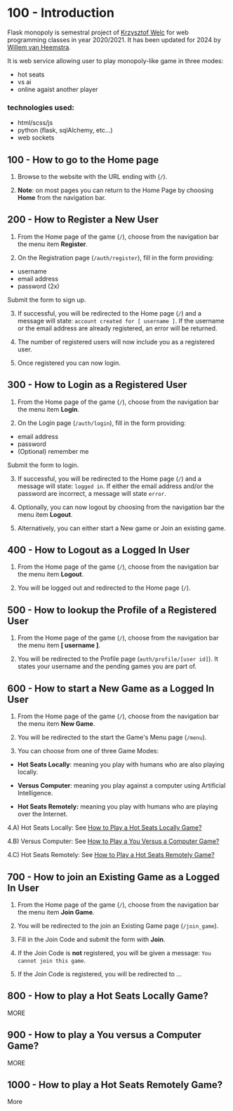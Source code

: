 # 100 - Introduction

Flask monopoly is semestral project of [Krzysztof Welc](https://github.com/KrzysztofWelc) for web programming classes in year 2020/2021. It has been updated for 2024 by [Willem van Heemstra](https://github.com/wvanheemstra).

It is web service allowing user to play monopoly-like game in three modes:
- hot seats
- vs ai
- online agaist another player

### technologies used:
- html/scss/js
- python (flask, sqlAlchemy, etc...)
- web sockets

## 100 - How to go to the Home page

1) Browse to the website with the URL ending with (```/```).

2) **Note**: on most pages you can return to the Home Page by choosing **Home** from the navigation bar.

## 200 - How to Register a New User

1) From the Home page of the game (```/```), choose from the navigation bar the menu item **Register**.

2) On the Registration page (```/auth/register```), fill in the form providing:

- username
- email address
- password (2x)

Submit the form to sign up.

3) If successful, you will be redirected to the Home page (```/```) and a message will state: ```account created for [ username ]```. If the username or the email address are already registered, an error will be returned.

4) The number of registered users will now include you as a registered user.

5) Once registered you can now login.

## 300 - How to Login as a Registered User

1) From the Home page of the game (```/```), choose from the navigation bar the menu item **Login**.

2) On the Login page (```/auth/login```), fill in the form providing:

- email address
- password
- (Optional) remember me

Submit the form to login.

3) If successful, you will be redirected to the Home page (```/```) and a message will state: ```logged in```. If either the email address and/or the password are incorrect, a message will state ```error```.

4) Optionally, you can now logout by choosing from the navigation bar the menu item **Logout**.

5) Alternatively, you can either start a New game or Join an existing game.

## 400 - How to Logout as a Logged In User

1) From the Home page of the game (```/```), choose from the navigation bar the menu item **Logout**.

2) You will be logged out and redirected to the Home page (```/```).

## 500 - How to lookup the Profile of a Registered User

1) From the Home page of the game (```/```), choose from the navigation bar the menu item **[ username ]**.

2) You will be redirected to the Profile page (```auth/profile/[user id]```). It states your username and the pending games you are part of.

## 600 - How to start a New Game as a Logged In User

1) From the Home page of the game (```/```), choose from the navigation bar the menu item **New Game**.

2) You will be redirected to the start the Game's Menu page (```/menu```).

3) You can choose from one of three Game Modes:

- **Hot Seats Locally**: meaning you play with humans who are also playing locally.

- **Versus Computer**: meaning you play against a computer using Artificial Intelligence.

- **Hot Seats Remotely:** meaning you play with humans who are playing over the Internet.

4.A) Hot Seats Locally: See [How to Play a Hot Seats Locally Game?](#800---how-to-play-a-hot-seats-locally-game)

4.B) Versus Computer: See [How to Play a You Versus a Computer Game?](#900---how-to-play-a-you-versus-a-computer-game)

4.C) Hot Seats Remotely: See [How to Play a Hot Seats Remotely Game?](#1000---how-to-play-a-hot-seats-remotely-game)

## 700 - How to join an Existing Game as a Logged In User

1) From the Home page of the game (```/```), choose from the navigation bar the menu item **Join Game**.

2) You will be redirected to the join an Existing Game page (```/join_game```). 

3) Fill in the Join Code and submit the form with **Join**.

4) If the Join Code is **not** registered, you will be given a message: ```You cannot join this game```.

5) If the Join Code is registered, you will be redirected to ...

## 800 - How to play a Hot Seats Locally Game?

MORE

## 900 - How to play a You versus a Computer Game?

MORE

## 1000 - How to play a Hot Seats Remotely Game?

More